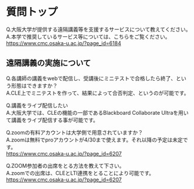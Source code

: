 # 質問トップ  

Q.大阪大学が提供する遠隔講義等を支援するサービスについて教えてください。  
A.本学で推奨しているサービス等については、こちらをご覧ください。  <https://www.cmc.osaka-u.ac.jp/?page_id=6184>

## 遠隔講義の実施について
Q.各講師の講義をwebで配信し、受講後にミニテストで合格したら終了、という形態はできますか？  
A.CLE上でミニテストを作って、結果によって合否判定、というのが可能です。  
  
Q.講義をライブ配信したい  
A.大阪大学では、CLEの機能の一部であるBlackboard Collaborate Ultraを用いて講義をライブ配信する事が可能です。  

Q.zoomの有料アカウントは大学側で用意されていますか？  
A.zoomは無料でproアカウントが4/30まで使えます。それ以降の予定は未定です。  
<https://www.cmc.osaka-u.ac.jp/?page_id=6207>  

Q.ZOOM参加者の出席をとる方法を教えて下さい。  
A.zoomでの出席は、CLEとLTI連携をとることにより可能です。  
<https://www.cmc.osaka-u.ac.jp/?page_id=6207>  
